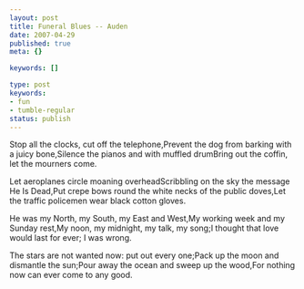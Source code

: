 ```yaml
---
layout: post
title: Funeral Blues -- Auden
date: 2007-04-29
published: true
meta: {}

keywords: []

type: post
keywords:
- fun
- tumble-regular
status: publish
---
```



Stop all the clocks, cut off the telephone,Prevent the dog from barking with a juicy bone,Silence the pianos and with muffled drumBring out the coffin, let the mourners come.



Let aeroplanes circle moaning overheadScribbling on the sky the message He Is Dead,Put crepe bows round the white necks of the public doves,Let the traffic policemen wear black cotton gloves.



He was my North, my South, my East and West,My working week and my Sunday rest,My noon, my midnight, my talk, my song;I thought that love would last for ever; I was wrong.



The stars are not wanted now: put out every one;Pack up the moon and dismantle the sun;Pour away the ocean and sweep up the wood,For nothing now can ever come to any good.

